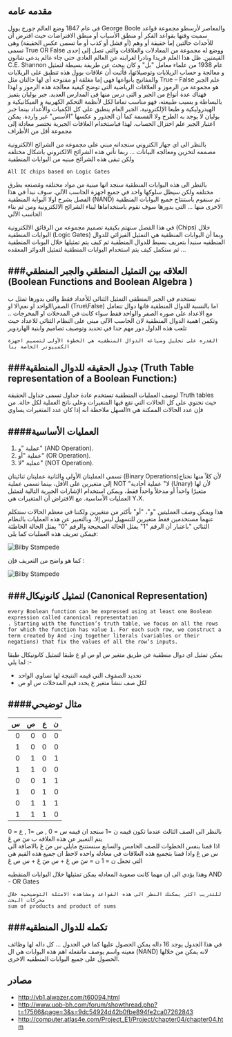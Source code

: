 مقدمه عامه 
----

 فى عام 1847 وضع العالم جورج بوول George Boole والمعاصر لأرسطو مجموعة قواعد سميت وقتها بقواعد الفكر أو منطق الأسباب أو منطق الافتراضات حيث افترض أن للأحداث حالتين إما حقيقة أو وهم (أو فشل أو كذب أو ما تسمى عكس الحقيقة) وهى تسمى True OR False ووضع له مجموعة من المعادلات والعلاقات والتى تصل إلى إحدى القيمتين.
ظل هذا العلم فريدا ونادرا لغرابته عن العالم العادى حتى جاء عالم يدعى شانون C.E. Shannon عام 1938 من علماء معامل "بل" و كان يبحث عن طريقة بسيطة لتمثيل و معالجة و حساب الريلايات وتوصيلاتها، فأثبت أن علاقات بوول هذه تنطبق على الريلايات والمفاتيح بأنواعها فهى إما مغلقة أو مفتوحة أى لها حالتان مثل True – False
علم الجبر هو مجموعة من الرموز و العلاقات الرياضية التى توضح كيفية معالجة هذه الرموز و لهذا فهناك عدة أنواع من الجبر و التى درس منها فى المدارس العديد.
جبر بوليان يتميز بالبساطة و بسبب طبيعته، فهو مناسب تماما لكل لأنظمة التحكم الكهربية و الميكانيكية و الهيدروليكية و طبعا الإلكترونية.
الجبر العام ينطبق على كل الكميات والأعداد بينما جبر بوليان لا يوجد به الطرح ولا القسمة كما أن الجذور و عكسها "الأسس" غير واردة.
يمكن اعتبار الجبر علم اختزال الحساب. لهذا فباستخدام العلاقات الجبرية نختصر معادلة إلى مجموعة أقل من الأطراف



بالنظر الى اي جهاز الكتروني سنجدانه مبني على مجموعه من الشرائح الالكترونية مصممه لتخزين ومعالجه البيانات ... ربما تأتي هذه الشرائح الالكتروني باشكال مختلفه ولكن تبقى  هذه الشرائح مبنيه من البوابات المنطقية

```
All IC chips based on Logic Gates
```

بالنظر الى هذه البوابات المنطقية سنجد انها مبنية من مواد مختلفه ومَصنعه بطرق مختلفه ولكن سيظل سلوكها واحد في جميع اجهزة الحاسب الآلي. سوف نبدأ في هذا الفصل بشرح اولا البوابة المنطقية (NAND) 
ثم سنقوم باستنتاج جميع البوابات المنطقية الاخرى منها ... التي بدورها سوف نقوم باستخداماها لبناء الشرائح الالكترونية ومن ثم بناء الحاسب الآلي

في هذا الفصل سنهتم بكيفية تصميم مجموعه من الرقائق الالكترونية (Chips)
خلال البوابات المنطقية (Logic Gates)
وبما أن البوابات المنطقية هي التمثيل الفيزائي للدوال المنطقيه سنبدأ بتعريف بسيط للدوال المنطقية ثم كيف يتم تمثيلها خلال البوبات المنطقية ... ثم سنكمل كيف يتم استخدام البوابات المنطقية لتمثيل الدوائر المعقده 


###العلاقه بين التمثيل المنطقي والجبر المنطقي (Boolean Functions and Boolean Algebra )
------
نستخدم في الجبر المنطقي التمثيل الثنائي للأعداد فقط  والتي بدورها تمثل ب الصفر\الواحد او نعم\لا او  (True\False)
اما بالنسبة للدوال المنطقية فانها دوال تتعامل مع الاعداد على صوره الصفر والواحد فقط سواء كانت في المدخلات او المخرجات .. وتكمن اهمية الدوال المنطقية لان الحاسب الآلي مبني على النظام الثنائي للاعداد حيث تلعب هذه الداول دور مهم جدا في تحديد وتوصيف تصاميم وابنية الهاردوير 

```
القدره على تحليل وصياغه الدوال المنطقيه هي الخطوة الأولى لتصميم اجهزة الكمبيوتر الخاصة بنا
```


###جدول الحقيقه للدوال المنطقية  (Truth Table representation of a Boolean Function:)
--------------

 لوصف العمليات المنطقية تستخدم عادة جداول تسمى جداول الحقيقة Truth tables حيث تحتوي على كل الحالات التي تقع فيها المتغيرات وعلى ناتج العملية لكل حالة. من السهل ملاحظة أنه إذا كان عدد المتغيرات يساويn  فإن عدد الحالات الممكنة هي
 
 
####العمليات  الأساسية
-------
  	
1. عملية "و" (AND Operation).
2. عملية "أو" (OR Operation).
3. عملية "لا" (NOT Operation).

تسمى العمليتان الأولى والثانية عمليتان ثنائيتان  (Binary Operations)لأن كلاً منها تحتاج إلى متغيرين على الأقل، بينما تسمى عملية NOT "لا" عملية أحادية (Unary) لأن لها متغيرًا واحداً أو مدخلاً واحداً فقط، ويمكن استخدام الإشارات الجبرية التالية لتمثيل العمليات الأساسية. مع الافتراض أن المتغيرات هي Y،X.


هذا ويمكن وصف العمليتين "و"، "أو" بأكثر من متغيرين ولكننا في معظم الحالات سنتكلم عنهما مستخدمين فقط متغيرين للتسهيل ليس إلا. وبالتعبير عن هذه العمليات بالنظام الثنائي "باعتبار أن الرقم "1" يمثل الحالة الصحيحة والرقم "0" يمثل الحالة الخاطئة فيمكن تعريف هذه العمليات كما يلي:


 

![Bilby Stampede](http://computer.atlas4e.com/Project_E1/Project/chapter04/02.gif)

  كما هو واضح من التعريف فإن :
  

![Bilby Stampede](http://computer.atlas4e.com/Project_E1/Project/chapter04/03.gif)

###لتمثيل كانونيكال (Canonical Representation)
------

```
every Boolean function can be expressed using at least one Boolean expression called canonical representation
. Starting with the function’s truth table, we focus on all the rows for which the function has value 1. For each such row, we construct a term created by And -ing together literals (variables or their negations) that fix the values of all the row’s inputs. 
```

يمكن تمثيل اي دوال منطقية عن طريق متغير  س او ص او ع طبقا لتمثيل كانونيكال طبقا لما يلي :-
- تحديد الصفوف التي قيمه النتيجة لها تساوي الواحد
- لكل صف ننشأ متغير ع يحدد قيم المدخلات س او ص


####مثال توضيحي 
------
| س        | ص          | ع  | ن |
| --: |--:| --:| --:|
| 0 |0 | 0 | 0|
| 1 |0 | 0 | 0|
| 0 |1 | 0 | 1|
| 1 |1 | 0 | 0|
| 0 |0 | 1 | 1|
| 1 |0 | 1 | 0|
| 0 |1 | 1 | 1|
| 1 |1 | 1 | 0|

بالنظر الى الصف الثالث عندما تكون قيمه ن =1  سنجد ان قيمه س = 0 , ص =1 , ع = 0  يتم التعبير عن هذه العلاقه ب  سَ ص عَ  
اذا قمنا بنفس الخطوات للصف الخامس والسابع سنستنتج مايلي  س صَ عَ  بالاضافة الى س ص عَ 
واذا قمنا بتجميع هذه العلاقات في معادله  واحده لاحظ ان جميع هذه القيم هي التي تجعل ن = 1 
ن =  سَ ص عَ + س صَ عَ + س ص عَ

وهذا يؤدي الى ان مهما كانت صعوبة المعادله يمكن تمثيلها خلال البوابات المنقطيه  AND - OR Gates


```
للتدريب اكثر يمكنك النظر الى هذه القواعد ومشاهده الامثلة التوضيحيه خلال محركات البحث
sum of products and product of sums
```

###تكمله للدوال المنطقيه
----------------
في هذا الجدول يوجد 16 داله يمكن الحصول عليها كما في الجدول ... كل داله لها وظائف معينه واسم يوصف ماتفعله 
اهم هذه البوابات هي ال (NAND)
لانه يمكن من خلالها الحصول على جميع البوابات المنطقيه الاخرى.


مصادر
------
- http://vb1.alwazer.com/t60094.html
- http://www.uob-bh.com/forum/showthread.php?t=17566&page=3&s=9dc54924d42b0fbe894fe2ca07262843
- http://computer.atlas4e.com/Project_E1/Project/chapter04/chapter04.htm
